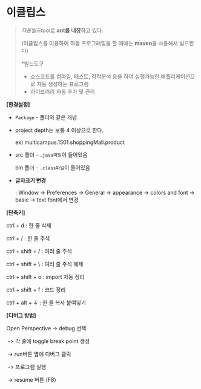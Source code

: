 # 이클립스

> *자동빌드tool*로 **ant를 내장**하고 있다. 
>
> (이클립스를 이용하여 하둡 프로그래밍을 할 때에는 **maven**을 사용해서 빌드한다)
>
>  *빌드도구
>
> - 소스코드를 컴파일, 테스트, 정적분석 등을 하여 실행가능한 애플리케이션으로 자동 생성하는 프로그램
> - 라이브러리 자동 추가 및 관리

**[환경설정]**

- `Package` - 폴더와 같은 개념

- project depth는 보통 4 이상으로 한다.

  ex) multicampus.1501.shoppingMall.product

- src 폴더 - `.java파일`이 들어있음

  bin 폴더 - `.class파일`이 들어있음

- **글자크기 변경**

  : Window -> Preferences -> General -> appearance -> colors and font -> basic -> text font에서 변경

**[단축키]**

ctrl + d : 한 줄 삭제

ctrl + / : 한 줄 주석

ctrl + shift + / : 여러 줄 주석

ctrl + shift + \ : 여러 줄 주석 해제

ctrl + shift + o : import 자동 정리

ctrl + shift + f : 코드 정리

ctrl + alt + ↓ : 한 줄 복사 붙여넣기



**[디버그 방법]**

Open Perspective -> debug 선택

​	-> 각 줄에 toggle break point 생성

​	-> run버튼 옆에 디버그 클릭

​	-> 프로그램 실행

​	-> resume 버튼 (F8)